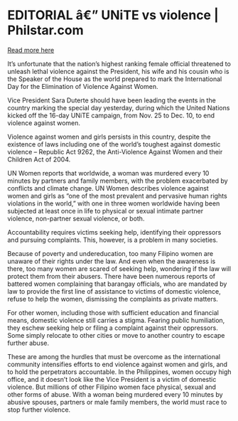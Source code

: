 # EDITORIAL â€” UNiTE vs violence | Philstar.com

[Read more here](https://www.philstar.com/opinion/2024/11/26/2402893/editorial-unite-vs-violence)

It’s unfortunate that the nation’s highest ranking female official threatened to unleash lethal violence against the President, his wife and his cousin who is the Speaker of the House as the world prepared to mark the International Day for the Elimination of Violence Against Women.

Vice President Sara Duterte should have been leading the events in the country marking the special day yesterday, during which the United Nations kicked off the 16-day UNiTE campaign, from Nov. 25 to Dec. 10, to end violence against women.

Violence against women and girls persists in this country, despite the existence of laws including one of the world’s toughest against domestic violence – Republic Act 9262, the Anti-Violence Against Women and their Children Act of 2004.

UN Women reports that worldwide, a woman was murdered every 10 minutes by partners and family members, with the problem exacerbated by conflicts and climate change. UN Women describes violence against women and girls as “one of the most prevalent and pervasive human rights violations in the world,” with one in three women worldwide having been subjected at least once in life to physical or sexual intimate partner violence, non-partner sexual violence, or both.

Accountability requires victims seeking help, identifying their oppressors and pursuing complaints. This, however, is a problem in many societies.

Because of poverty and undereducation, too many Filipino women are unaware of their rights under the law. And even when the awareness is there, too many women are scared of seeking help, wondering if the law will protect them from their abusers. There have been numerous reports of battered women complaining that barangay officials, who are mandated by law to provide the first line of assistance to victims of domestic violence, refuse to help the women, dismissing the complaints as private matters.

For other women, including those with sufficient education and financial means, domestic violence still carries a stigma. Fearing public humiliation, they eschew seeking help or filing a complaint against their oppressors. Some simply relocate to other cities or move to another country to escape further abuse.

These are among the hurdles that must be overcome as the international community intensifies efforts to end violence against women and girls, and to hold the perpetrators accountable. In the Philippines, women occupy high office, and it doesn’t look like the Vice President is a victim of domestic violence. But millions of other Filipino women face physical, sexual and other forms of abuse. With a woman being murdered every 10 minutes by abusive spouses, partners or male family members, the world must race to stop further violence.
